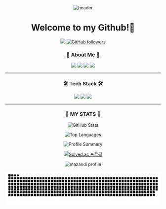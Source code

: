 <!-- Header -->
<div align="center">
  <img src="https://capsule-render.vercel.app/api?type=waving&color=0:ed9d0b,100:f94001&height=250&section=header&text=maldron0309&fontColor=ffffff&fontSize=90" alt="header" />
</div>

<!-- Welcome message -->
<h1 align="center">Welcome to my Github!👋</h1>

<div align="center">
 <a href="https://hits.seeyoufarm.com">
   <img src="https://hits.seeyoufarm.com/api/count/incr/badge.svg?url=https%3A%2F%2Fgithub.com%2Fmaldron0309&count_bg=%23808080&title_bg=%23000000&icon=github.svg&icon_color=%23E7E7E7&title=hits&edge_flat=false"/>
   <img alt="GitHub followers" src="https://img.shields.io/github/followers/maldron0309">

 </div>
   
<h3 align="center">🧡 About Me 🧡</h3>
<div align="center">
  <a href="https://twitter.com/MAREDA640" target="_blank"><img src="https://img.shields.io/badge/Twitter-1DA1F2?style=flat-square&logo=Twitter&logoColor=white"/></a>
  <a href="mailto:bagjinhyeong640@gmail.com" target="_blank"><img src="https://img.shields.io/badge/Gmail-EA4335?style=flat-square&logo=Gmail&logoColor=white"/></a>
  <a href="https://www.instagram.com/pjhbb_0309/" target="_blank"><img src="https://img.shields.io/badge/Instagram-E4405F?style=flat-square&logo=Instagram&logoColor=white"/></a>
  <a href="https://velog.io/@maldron" target="_blank"><img src="https://img.shields.io/badge/Velog-20C997?style=flat-square&logo=Velog&logoColor=white"/></a>

<hr>

<!-- Tech Stack -->

<h3 align="center">🛠 Tech Stack 🛠</h3>
<div align="center">
 <a target="_blank"><img src="https://img.shields.io/badge/C%2B%2B-00599C?style=flat-square&logo=C&logoColor=white"/></a>
 <a target="_blank"><img src="https://img.shields.io/badge/C%23-239120?style=flat-square&logo=C&logoColor=white"/></a>
 <a target="_blank"><img src="https://img.shields.io/badge/Unity-000000?style=flat-square&logo=Unity&logoColor=white"/></a>
</div>
       
<hr>
    
<!-- Stats -->
<h3 align="center">🧱 MY STATS 🧱</h3>
<p align="center">
  <img src="https://github-readme-stats.vercel.app/api?username=maldron0309&amp;show_icons=true&amp;theme=github" alt="GitHub Stats" />
</p>
<p align="center">
  <img src="https://github-readme-stats.vercel.app/api/top-langs/?username=maldron0309&amp;layout=compact&amp;theme=github" alt="Top Languages" />
</p>
<p align="center">
  <img src="https://github-profile-summary-cards.vercel.app/api/cards/profile-details?username=maldron0309&theme=github" alt="Profile Summary" />
</p>

[![Solved.ac 프로필](http://mazassumnida.wtf/api/v2/generate_badge?boj=maldron)](https://solved.ac/maldron)
   

![mazandi profile](http://mazandi.herokuapp.com/api?handle=maldron&theme=warm)

   
<!-- Snake -->
<div align="center">
  <img src="https://github.com/1999AZZAR/1999AZZAR/blob/main/resources/img/grid-snake.svg" alt="snake" />
</div>
